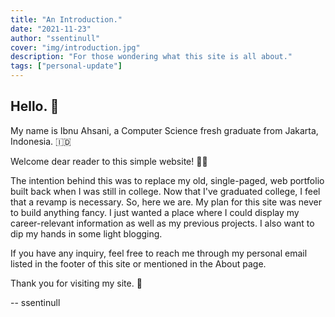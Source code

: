 ```yaml
---
title: "An Introduction."
date: "2021-11-23"
author: "ssentinull"
cover: "img/introduction.jpg"
description: "For those wondering what this site is all about."
tags: ["personal-update"]
---
```


## Hello. :wave:

My name is Ibnu Ahsani, a Computer Science fresh graduate from Jakarta, Indonesia. :indonesia:

Welcome dear reader to this simple website! :raising_hand_man:

The intention behind this was to replace my old, single-paged, web portfolio built back when I was still in college. Now that I've graduated college, I feel that a revamp is necessary. So, here we are. My plan for this site was never to build anything fancy. I just wanted a place where I could display my career-relevant information as well as my previous projects. I also want to dip my hands in some light blogging.

If you have any inquiry, feel free to reach me through my personal email listed in the footer of this site or mentioned in the About page.

Thank you for visiting my site. :pray:

-- ssentinull

